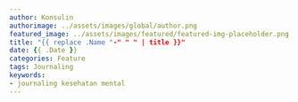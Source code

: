 ```yaml
---
author: Konsulin
authorimage: ../assets/images/global/author.png
featured_image: ../assets/images/featured/featured-img-placeholder.png
title: "{{ replace .Name "-" " " | title }}"
date: {{ .Date }}
categories: Feature
tags: Journaling
keywords:
- journaling kesehatan mental
---
```


